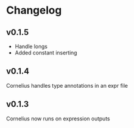 # Changelog
## v0.1.5
+ Handle longs
+ Added constant inserting

## v0.1.4
Cornelius handles type annotations in an expr file

## v0.1.3
Cornelius now runs on expression outputs

